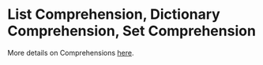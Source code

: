 # List Comprehension, Dictionary Comprehension, Set Comprehension


More details on Comprehensions [here](https://realpython.com/list-comprehension-python/).
